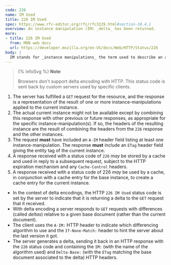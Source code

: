 ```yaml
---
code: 226
name: IM Used
title: 226 IM Used
spec: https://www.rfc-editor.org/rfc/rfc3229.html#section-10.4.1
overview: An instance manipulation (IM) _delta_ has been returned.
more:
- title: 226 IM Used
  from: MDN web docs
  url: https://developer.mozilla.org/en-US/docs/Web/HTTP/Status/226
body: |
  IM stands for _instance manipulations_ the term used to describe an algorithm generating a delta.
---
```


> {% infoSvg %} **Note**
>
> Browsers don't support delta encoding with HTTP. This status code is sent back by custom servers used by specific clients.

1. The server has fulfilled a `GET` request for the resource, and the response is a representation of the result of one or more instance-manipulations applied to the current instance.
1. The actual current instance might not be available except by combining this response with other previous or future responses, as appropriate for the specific instance-manipulation(s). If so, the headers of the resulting instance are the result of combining the headers from the `226` response and the other instances.
1. The request **must** have included an `A-IM` header field listing at least one instance-manipulation. The response **must** include an `ETag` header field giving the entity tag of the current instance.
1. A response received with a status code of `226` _may_ be stored by a cache and used in reply to a subsequent request, subject to the HTTP expiration mechanism and any `Cache-Control` headers.
1. A response received with a status code of 226 _may_ be used by a cache, in conjunction with a cache entry for the base instance, to create a cache entry for the current instance.

- In the context of delta encodings, the HTTP `226 IM Used` status code is set by the server to indicate that it is returning a delta to the `GET` request that it received.
- With delta encoding a server responds to `GET` requests with differences (called _deltas_) relative to a given base document (rather than the current document).
- The client uses the `A-IM:` HTTP header to indicate which differencing algorithm to use and the `If-None-Match:` header to hint the server about the last version it got.
- The server generates a delta, sending it back in an HTTP response with the `226` status code and containing the `IM:` (with the name of the algorithm used) and `Delta-Base:` (with the `ETag` matching the base document associated to the delta) HTTP headers.
